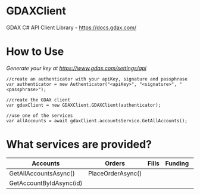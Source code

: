 # GDAXClient
GDAX C# API Client Library - https://docs.gdax.com/

<h1>How to Use</h1>

<i>Generate your key at https://www.gdax.com/settings/api</i>

````
//create an authenticator with your apiKey, signature and passphrase
var authenticator = new Authenticator("<apiKey>", "<signature>", "<passphrase>");

//create the GDAX client
var gdaxClient = new GDAXClient.GDAXClient(authenticator);

//use one of the services 
var allAccounts = await gdaxClient.accountsService.GetAllAccounts();
````

<h1>What services are provided?</h1>

| Accounts                | Orders            | Fills | Funding | Position | Deposits | Withdrawals |
|-------------------------|-------------------|-------|---------|----------|----------|-------------|
| GetAllAccountsAsync()   | PlaceOrderAsync() |       |         |          |          |             |
| GetAccountByIdAsync(id) |                   |       |         |          |          |             |

